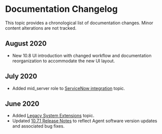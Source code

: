 [title]: # (Changelog)
[tags]: # (doc changes)
[priority]: # (30200)
# Documentation Changelog

This topic provides a chronological list of documentation changes. Minor content alterations are not tracked.

## August 2020

* New 10.8 UI introduction with changed workflow and documentation reorganization to accommodate the new UI layout.

## July 2020

* Added mid_server role to [ServiceNow integration](../admin/config/foreign-systems/third-party/set-up-servicenow.md) topic.

## June 2020

* Added [Legacy System Extensions](../install/mac-kexts.md) topic.
* Updated [10.7.1 Release Notes](10.7.1-combined.md) to reflect Agent software version updates and associated bug fixes.
